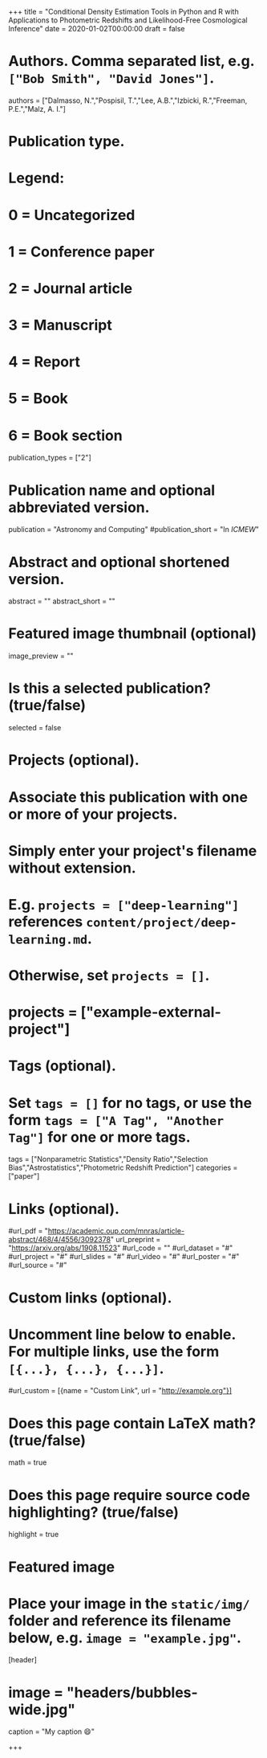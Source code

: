 +++
title = "Conditional Density Estimation Tools in Python and R with Applications to Photometric Redshifts and Likelihood-Free Cosmological Inference"
date = 2020-01-02T00:00:00
draft = false

# Authors. Comma separated list, e.g. `["Bob Smith", "David Jones"]`.
authors = ["Dalmasso, N.","Pospisil, T.","Lee, A.B.","Izbicki, R.","Freeman, P.E.","Malz, A. I."]

# Publication type.
# Legend:
# 0 = Uncategorized
# 1 = Conference paper
# 2 = Journal article
# 3 = Manuscript
# 4 = Report
# 5 = Book
# 6 = Book section
publication_types = ["2"]

# Publication name and optional abbreviated version.
publication = "Astronomy and Computing"
#publication_short = "In *ICMEW*"

# Abstract and optional shortened version.
abstract = ""
abstract_short = ""

# Featured image thumbnail (optional)
image_preview = ""

# Is this a selected publication? (true/false)
selected = false

# Projects (optional).
#   Associate this publication with one or more of your projects.
#   Simply enter your project's filename without extension.
#   E.g. `projects = ["deep-learning"]` references `content/project/deep-learning.md`.
#   Otherwise, set `projects = []`.
# projects = ["example-external-project"]

# Tags (optional).
#   Set `tags = []` for no tags, or use the form `tags = ["A Tag", "Another Tag"]` for one or more tags.
tags = ["Nonparametric Statistics","Density Ratio","Selection Bias","Astrostatistics","Photometric Redshift Prediction"]
categories = ["paper"]

# Links (optional).
#url_pdf = "https://academic.oup.com/mnras/article-abstract/468/4/4556/3092378"
url_preprint = "https://arxiv.org/abs/1908.11523"
#url_code = ""
#url_dataset = "#"
#url_project = "#"
#url_slides = "#"
#url_video = "#"
#url_poster = "#"
#url_source = "#"

# Custom links (optional).
#   Uncomment line below to enable. For multiple links, use the form `[{...}, {...}, {...}]`.
#url_custom = [{name = "Custom Link", url = "http://example.org"}]

# Does this page contain LaTeX math? (true/false)
math = true

# Does this page require source code highlighting? (true/false)
highlight = true

# Featured image
# Place your image in the `static/img/` folder and reference its filename below, e.g. `image = "example.jpg"`.
[header]
# image = "headers/bubbles-wide.jpg"
caption = "My caption :smile:"

+++

